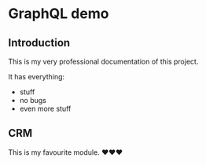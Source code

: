 ﻿# GraphQL demo

## Introduction

This is my very professional documentation of this project.

It has everything:

  * stuff
  * no bugs
  * even more stuff

## CRM

This is my favourite module. ❤❤❤